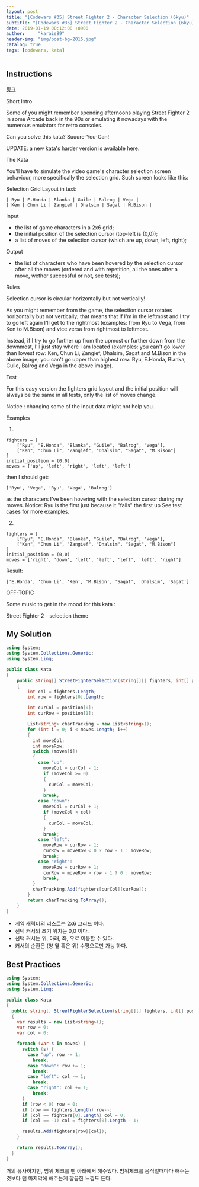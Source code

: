 ```yaml
---
layout: post
title: "[Codewars #35] Street Fighter 2 - Character Selection (6kyu)"
subtitle: "[Codewars #35] Street Fighter 2 - Character Selection (6kyu) 문제 풀이"
date: 2019-01-19 00:12:00 +0900
author:     "karais89"
header-img: "img/post-bg-2015.jpg"
catalog: true
tags: [codewars, kata]
---
```


## Instructions

[링크](https://www.codewars.com/kata/5853213063adbd1b9b0000be/train/csharp)

Short Intro

Some of you might remember spending afternoons playing Street Fighter 2 in some Arcade back in the 90s or emulating it nowadays with the numerous emulators for retro consoles.

Can you solve this kata? Suuure-You-Can!

UPDATE: a new kata's harder version is available here.

The Kata

You'll have to simulate the video game's character selection screen behaviour, more specifically the selection grid. Such screen looks like this:

Selection Grid Layout in text:

```
| Ryu | E.Honda | Blanka | Guile | Balrog | Vega |
| Ken | Chun Li | Zangief | Dhalsim | Sagat | M.Bison |
```

Input

- the list of game characters in a 2x6 grid;
- the initial position of the selection cursor (top-left is (0,0));
- a list of moves of the selection cursor (which are up, down, left, right);

Output

- the list of characters who have been hovered by the selection cursor after all the moves (ordered and with repetition, all the ones after a move, wether successful or not, see tests);

Rules

Selection cursor is circular horizontally but not vertically!

As you might remember from the game, the selection cursor rotates horizontally but not vertically; that means that if I'm in the leftmost and I try to go left again I'll get to the rightmost (examples: from Ryu to Vega, from Ken to M.Bison) and vice versa from rightmost to leftmost.

Instead, if I try to go further up from the upmost or further down from the downmost, I'll just stay where I am located (examples: you can't go lower than lowest row: Ken, Chun Li, Zangief, Dhalsim, Sagat and M.Bison in the above image; you can't go upper than highest row: Ryu, E.Honda, Blanka, Guile, Balrog and Vega in the above image).

Test

For this easy version the fighters grid layout and the initial position will always be the same in all tests, only the list of moves change.

Notice : changing some of the input data might not help you.

Examples

1.
```
fighters = [
    ["Ryu", "E.Honda", "Blanka", "Guile", "Balrog", "Vega"],
    ["Ken", "Chun Li", "Zangief", "Dhalsim", "Sagat", "M.Bison"]
]
initial_position = (0,0)
moves = ['up', 'left', 'right', 'left', 'left']
```

then I should get:

```
['Ryu', 'Vega', 'Ryu', 'Vega', 'Balrog']
```

as the characters I've been hovering with the selection cursor during my moves. Notice: Ryu is the first just because it "fails" the first up See test cases for more examples.

2.

```
fighters = [
    ["Ryu", "E.Honda", "Blanka", "Guile", "Balrog", "Vega"],
    ["Ken", "Chun Li", "Zangief", "Dhalsim", "Sagat", "M.Bison"]
]
initial_position = (0,0)
moves = ['right', 'down', 'left', 'left', 'left', 'left', 'right']
```

Result:
```
['E.Honda', 'Chun Li', 'Ken', 'M.Bison', 'Sagat', 'Dhalsim', 'Sagat']
```

OFF-TOPIC

Some music to get in the mood for this kata :

Street Fighter 2 - selection theme

## My Solution

```csharp
using System;
using System.Collections.Generic;
using System.Linq;

public class Kata
{
    public string[] StreetFighterSelection(string[][] fighters, int[] position, string[] moves)
    {
        int col = fighters.Length;
        int row = fighters[0].Length;

        int curCol = position[0];
        int curRow = position[1];

        List<string> charTracking = new List<string>();
        for (int i = 0; i < moves.Length; i++)
        {
          int moveCol;
          int moveRow;
          switch (moves[i])
          {
            case "up":
              moveCol = curCol - 1;
              if (moveCol >= 0)
              {
                curCol = moveCol;
              }
              break;
            case "down":
              moveCol = curCol + 1;
              if (moveCol < col)
              {
                curCol = moveCol;
              }
              break;
            case "left":
              moveRow = curRow - 1;
              curRow = moveRow < 0 ? row - 1 : moveRow;
              break;
            case "right":
              moveRow = curRow + 1;
              curRow = moveRow > row - 1 ? 0 : moveRow;
              break;
          }
          charTracking.Add(fighters[curCol][curRow]);
        }
        return charTracking.ToArray();
    }
}
```

- 게임 캐릭터의 리스트는 2x6 그리드 이다.
- 선택 커서의 초기 위치는 0,0 이다.
- 선택 커서는 위, 아래, 좌, 우로 이동할 수 있다.
- 커서의 순환은 (양 옆 혹은 위) 수평으로만 가능 하다.


## Best Practices

```csharp
using System;
using System.Collections.Generic;
using System.Linq;

public class Kata
{
  public string[] StreetFighterSelection(string[][] fighters, int[] position, string[] moves)
  {
    var results = new List<string>();
    var row = 0;
    var col = 0;

    foreach (var s in moves) {
      switch (s) {
        case "up": row -= 1;
          break;
        case "down": row += 1;
          break;
        case "left": col -= 1;
          break;
        case "right": col += 1;
          break;
      }
      if (row < 0) row = 0;
      if (row == fighters.Length) row--;
      if (col == fighters[0].Length) col = 0;
      if (col == -1) col = fighters[0].Length - 1;

      results.Add(fighters[row][col]);
    }

    return results.ToArray();
  }
}
```

거의 유사하지만, 범위 체크를 맨 아래에서 해주었다.
범위체크를 움직일때마다 해주는 것보다 맨 마지막에 해주는게 깔끔한 느낌도 든다.
